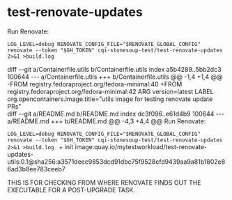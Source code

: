 # test-renovate-updates

Run Renovate:

`LOG_LEVEL=debug RENOVATE_CONFIG_FILE="$RENOVATE_GLOBAL_CONFIG" renovate --token "$GH_TOKEN" cqi-stonesoup-test/test-renovate-updates 2>&1 >build.log
`

diff --git a/Containerfile.utils b/Containerfile.utils
index a5b4289..5bb2dc3 100644
--- a/Containerfile.utils
+++ b/Containerfile.utils
@@ -1,4 +1,4 @@
-FROM registry.fedoraproject.org/fedora-minimal:40
+FROM registry.fedoraproject.org/fedora-minimal:42
 ARG version=latest
 LABEL \
     org.opencontainers.image.title="utils image for testing renovate update PRs" \
diff --git a/README.md b/README.md
index dc3f096..e61d4b9 100644
--- a/README.md
+++ b/README.md
@@ -4,3 +4,4 @@ Run Renovate:
 
 `LOG_LEVEL=debug RENOVATE_CONFIG_FILE="$RENOVATE_GLOBAL_CONFIG" renovate --token "$GH_TOKEN" cqi-stonesoup-test/test-renovate-updates 2>&1 >build.log
 `
+
init image:quay.io/mytestworkload/test-renovate-updates-utils:0.1@sha256:a3571deec9853dcd91dbc75f9528cfd9439aa9a81b1802e86ad3b8ee783ceeb7


THIS IS FOR CHECKING FROM WHERE RENOVATE FINDS OUT THE EXECUTABLE FOR A POST-UPGRADE TASK.
